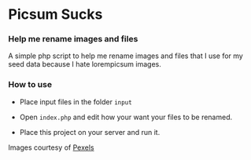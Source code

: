 # Picsum Sucks


### Help me rename images and files

A simple php script to help me rename images and files that I use for my seed data because I hate lorempicsum images.


### How to use
- Place input files in the folder ```input ```

- Open ```index.php``` and edit how your want your files to be renamed.

- Place this project on your server and run it.

Images courtesy of [Pexels](https://www.pexels.com)
